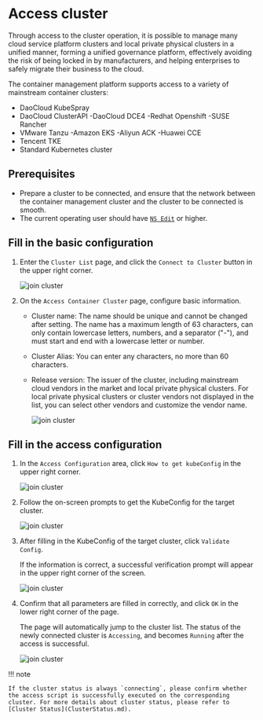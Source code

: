# Access cluster

Through access to the cluster operation, it is possible to manage many cloud service platform clusters and local private physical clusters in a unified manner, forming a unified governance platform, effectively avoiding the risk of being locked in by manufacturers, and helping enterprises to safely migrate their business to the cloud.

The container management platform supports access to a variety of mainstream container clusters:

- DaoCloud KubeSpray
- DaoCloud ClusterAPI
-DaoCloud DCE4
-Redhat Openshift
-SUSE Rancher
- VMware Tanzu
-Amazon EKS
-Aliyun ACK
-Huawei CCE
- Tencent TKE
- Standard Kubernetes cluster

## Prerequisites

- Prepare a cluster to be connected, and ensure that the network between the container management cluster and the cluster to be connected is smooth.
- The current operating user should have [`NS Edit`](../Permissions/PermissionBrief.md) or higher.

## Fill in the basic configuration

1. Enter the `Cluster List` page, and click the `Connect to Cluster` button in the upper right corner.

    ![join cluster](../../images/join-cluster01.png)

2. On the `Access Container Cluster` page, configure basic information.

    - Cluster name: The name should be unique and cannot be changed after setting. The name has a maximum length of 63 characters, can only contain lowercase letters, numbers, and a separator ("-"), and must start and end with a lowercase letter or number.
    - Cluster Alias: You can enter any characters, no more than 60 characters.
    - Release version: The issuer of the cluster, including mainstream cloud vendors in the market and local private physical clusters. For local private physical clusters or cluster vendors not displayed in the list, you can select other vendors and customize the vendor name.

        ![join cluster](../../images/join-cluster02.png)

## Fill in the access configuration

1. In the `Access Configuration` area, click `How to get kubeConfig` in the upper right corner.

    ![join cluster](../../images/join-cluster03.png)

2. Follow the on-screen prompts to get the KubeConfig for the target cluster.

    ![join cluster](../../images/join-cluster04.png)

3. After filling in the KubeConfig of the target cluster, click `Validate Config`.

    If the information is correct, a successful verification prompt will appear in the upper right corner of the screen.

    ![join cluster](../../images/join-cluster05.png)

4. Confirm that all parameters are filled in correctly, and click `OK` in the lower right corner of the page.

    The page will automatically jump to the cluster list. The status of the newly connected cluster is `Accessing`, and becomes `Running` after the access is successful.

    ![join cluster](../../images/join-cluster07.png)

!!! note

    If the cluster status is always `connecting`, please confirm whether the access script is successfully executed on the corresponding cluster. For more details about cluster status, please refer to [Cluster Status](ClusterStatus.md).